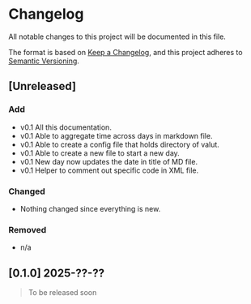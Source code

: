 # Changelog

All notable changes to this project will be documented in this file.

The format is based on [Keep a Changelog](https://keepachangelog.com/en/1.1.0/),
and this project adheres to [Semantic Versioning](https://semver.org/spec/v2.0.0.html).

## [Unreleased]

### Add

- v0.1 All this documentation.
- v0.1 Able to aggregate time across days in markdown file.
- v0.1 Able to create a config file that holds directory of valut.
- v0.1 Able to create a new file to start a new day.
- v0.1 New day now updates the date in title of MD file.
- v0.1 Helper to comment out specific code in XML file.

### Changed

- Nothing changed since everything is new.

### Removed

- n/a

## [0.1.0] 2025-??-??

> To be released soon
